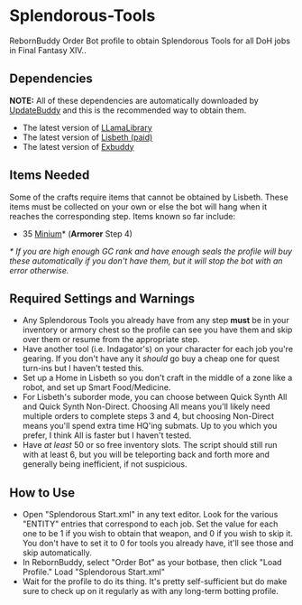 # Splendorous-Tools

RebornBuddy Order Bot profile to obtain Splendorous Tools for all DoH jobs in Final Fantasy XIV..

## Dependencies

**NOTE:** All of these dependencies are automatically downloaded by [UpdateBuddy](https://rebornbuddy.wiki/users/#installing-updatebuddy-and-other-add-ons) and this is the recommended way to obtain them.

- The latest version of [LLamaLibrary](https://github.com/nt153133/LlamaLibrary)
- The latest version of [Lisbeth (paid)](https://lisbeth.io/downloads/EN/Lisbeth.zip)
- The latest version of [Exbuddy](https://github.com/Entrax643/ExBuddy)

## Items Needed

Some of the crafts require items that cannot be obtained by Lisbeth. These items must be collected on your own or else the bot will hang when it reaches the corresponding step. Items known so far include:

- 35 [Minium](https://na.finalfantasyxiv.com/lodestone/playguide/db/item/e75c79574e6/)\* (**Armorer** Step 4)

_\* If you are high enough GC rank and have enough seals the profile will buy these automatically if you don't have them, but it will stop the bot with an error otherwise._

## Required Settings and Warnings

- Any Splendorous Tools you already have from any step **must** be in your inventory or armory chest so the profile can see you have them and skip over them or resume from the appropriate step.
- Have another tool (i.e. Indagator's) on your character for each job you're gearing. If you don't have any it _should_ go buy a cheap one for quest turn-ins but I haven't tested this.
- Set up a Home in Lisbeth so you don't craft in the middle of a zone like a robot, and set up Smart Food/Medicine.
- For Lisbeth's suborder mode, you can choose between Quick Synth All and Quick Synth Non-Direct. Choosing All means you'll likely need multiple orders to complete steps 3 and 4, but choosing Non-Direct means you'll spend extra time HQ'ing submats. Up to you which you prefer, I think All is faster but I haven't tested.
- Have _at least_ 50 or so free inventory slots. The script should still run with at least 6, but you will be teleporting back and forth more and generally being inefficient, if not suspicious.

## How to Use

- Open "Splendorous Start.xml" in any text editor. Look for the various "ENTITY" entries that correspond to each job. Set the value for each one to be 1 if you wish to obtain that weapon, and 0 if you wish to skip it. You don't have to set it to 0 for tools you already have, it'll see those and skip automatically.
- In RebornBuddy, select "Order Bot" as your botbase, then click "Load Profile." Load "Splendorous Start.xml"
- Wait for the profile to do its thing. It's pretty self-sufficient but do make sure to check up on it regularly as with any long-term botting profile.
